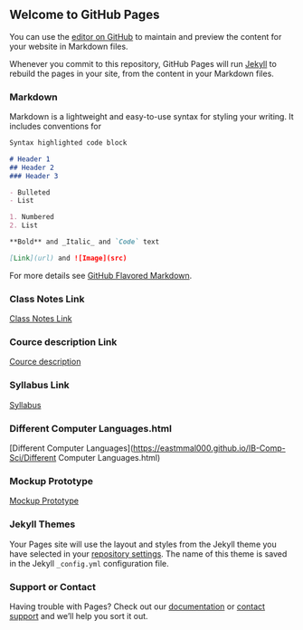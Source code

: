 ## Welcome to GitHub Pages

You can use the [editor on GitHub](https://github.com/eastmmal000/IB-Comp-Sci/edit/master/README.md) to maintain and preview the content for your website in Markdown files.

Whenever you commit to this repository, GitHub Pages will run [Jekyll](https://jekyllrb.com/) to rebuild the pages in your site, from the content in your Markdown files.

### Markdown

Markdown is a lightweight and easy-to-use syntax for styling your writing. It includes conventions for

```markdown
Syntax highlighted code block

# Header 1
## Header 2
### Header 3

- Bulleted
- List

1. Numbered
2. List

**Bold** and _Italic_ and `Code` text

[Link](url) and ![Image](src)
```

For more details see [GitHub Flavored Markdown](https://guides.github.com/features/mastering-markdown/).

### Class Notes Link
  [Class Notes Link](https://github.com/eastmmal000/IB-Comp-Sci/blob/master/Class%20Notes.md)
### Cource description Link
  [Cource description](https://github.com/eastmmal000/IB-Comp-Sci/blob/master/Cource%20description.md)
### Syllabus Link
  [Syllabus](https://github.com/eastmmal000/IB-Comp-Sci/blob/master/Syllabus.md)
### Different Computer Languages.html
  [Different Computer Languages](https://eastmmal000.github.io/IB-Comp-Sci/Different Computer Languages.html)
### Mockup Prototype
  [Mockup Prototype](https://github.com/IB-Comp-Sci/Prototype.html)
### Jekyll Themes

Your Pages site will use the layout and styles from the Jekyll theme you have selected in your [repository settings](https://github.com/eastmmal000/IB-Comp-Sci/settings). The name of this theme is saved in the Jekyll `_config.yml` configuration file.

### Support or Contact

Having trouble with Pages? Check out our [documentation](https://help.github.com/categories/github-pages-basics/) or [contact support](https://github.com/contact) and we’ll help you sort it out.
